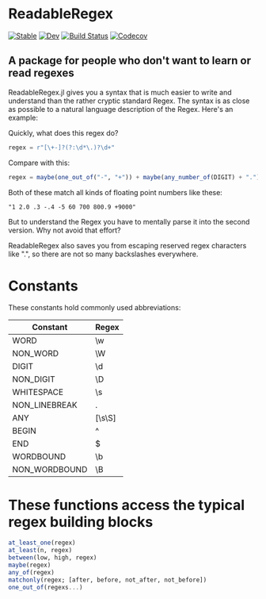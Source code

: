 # ReadableRegex

[![Stable](https://img.shields.io/badge/docs-stable-blue.svg)](https://jkrumbiegel.github.io/ReadableRegex.jl/stable)
[![Dev](https://img.shields.io/badge/docs-dev-blue.svg)](https://jkrumbiegel.github.io/ReadableRegex.jl/dev)
[![Build Status](https://travis-ci.com/jkrumbiegel/ReadableRegex.jl.svg?branch=master)](https://travis-ci.com/jkrumbiegel/ReadableRegex.jl)
[![Codecov](https://codecov.io/gh/jkrumbiegel/ReadableRegex.jl/branch/master/graph/badge.svg)](https://codecov.io/gh/jkrumbiegel/ReadableRegex.jl)


## A package for people who don't want to learn or read regexes

ReadableRegex.jl gives you a syntax that is much easier to write and understand
than the rather cryptic standard Regex. The syntax is as close as possible to
a natural language description of the Regex. Here's an example:

Quickly, what does this regex do?

```julia
regex = r"[\+-]?(?:\d*\.)?\d+"
```

Compare with this:

```julia
regex = maybe(one_out_of("-", "+")) + maybe(any_number_of(DIGIT) + ".") + at_least_one(DIGIT)
```

Both of these match all kinds of floating point numbers like these:

`"1 2.0 .3 -.4 -5 60 700 800.9 +9000"`

But to understand the Regex you have to mentally parse it into the second version.
Why not avoid that effort?

ReadableRegex also saves you from escaping reserved regex characters like ".", so
there are not so many backslashes everywhere.


# Constants

These constants hold commonly used abbreviations:

| Constant | Regex |
| -- | -- |
| WORD | \w |
| NON_WORD | \W |
| DIGIT | \d |
| NON_DIGIT | \D |
| WHITESPACE | \s |
| NON_LINEBREAK | . |
| ANY | [\s\S] |
| BEGIN | ^ |
| END | $ |
| WORDBOUND | \b |
| NON_WORDBOUND | \B |

# These functions access the typical regex building blocks

```julia
at_least_one(regex)
at_least(n, regex)
between(low, high, regex)
maybe(regex)
any_of(regex)
matchonly(regex; [after, before, not_after, not_before])
one_out_of(regexs...)
```

